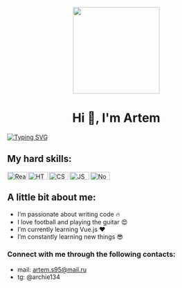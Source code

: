 <div id="header" align="center">
  <img src="https://media.giphy.com/media/bcKmIWkUMCjVm/giphy.gif" width="200"/>
</div>

<h1 align="center">Hi 👋, I'm Artem</h1>

[![Typing SVG](https://readme-typing-svg.herokuapp.com?color=%2336BCF7&lines=I’m+a+Junior+FrontEnd+Developer)](https://git.io/typing-svg)

<h2 align="left">My hard skills:</h2>

<img align="left" alt="React" width="45px" height="18px" src="https://img.shields.io/badge/react-%2320232a.svg?style=for-the-badge&logo=react&logoColor=%2361DAFB"/>
<img align="left" alt="HTML5" width="45px" height="18px" src="https://img.shields.io/badge/html5-%23E34F26.svg?style=for-the-badge&logo=html5&logoColor=white"/>
<img align="left" alt="CSS3" width="45px" height="18px" src="https://img.shields.io/badge/css3-%231572B6.svg?style=for-the-badge&logo=css3&logoColor=white"/>
<img align="left" alt="JS" width="45px" height="18px" src="https://img.shields.io/badge/javascript-%23323330.svg?style=for-the-badge&logo=javascript&logoColor=%23F7DF1E"/>
<img align="left" alt="Node.js" width="45px" height="18px" src="https://img.shields.io/badge/node.js-6DA55F?style=for-the-badge&logo=node.js&logoColor=white"/>

</br>

## A little bit about me:
- I’m passionate about writing code :fire:
- I love football and playing the guitar :heart_eyes:
- I’m currently learning Vue.js :heart:
- I’m constantly learning new things :sunglasses:

### Connect with me through the following contacts: 
- mail: artem.s95@mail.ru
- tg: @archie134